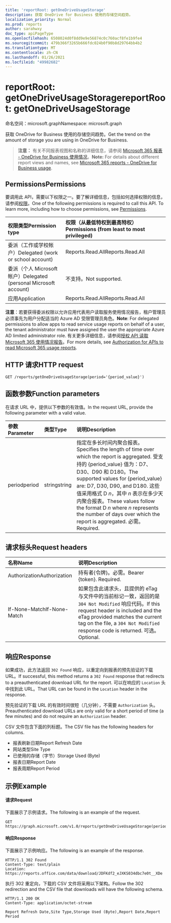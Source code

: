 ```yaml
---
title: 'reportRoot: getOneDriveUsageStorage'
description: 获取 OneDrive for Business 使用的存储空间趋势。
localization_priority: Normal
ms.prod: reports
author: sarahwxy
doc_type: apiPageType
ms.openlocfilehash: 6508024d0f8dd9e9e56874c0c760acf8fe1b9fe4
ms.sourcegitcommit: 479b366f3265b666fdc024b0f90b8d29764bb4b2
ms.translationtype: MT
ms.contentlocale: zh-CN
ms.lasthandoff: 01/26/2021
ms.locfileid: "49982682"
---
```

# <a name="reportroot-getonedriveusagestorage"></a><span data-ttu-id="c9e05-103">reportRoot: getOneDriveUsageStorage</span><span class="sxs-lookup"><span data-stu-id="c9e05-103">reportRoot: getOneDriveUsageStorage</span></span>

<span data-ttu-id="c9e05-104">命名空间：microsoft.graph</span><span class="sxs-lookup"><span data-stu-id="c9e05-104">Namespace: microsoft.graph</span></span>

<span data-ttu-id="c9e05-105">获取 OneDrive for Business 使用的存储空间趋势。</span><span class="sxs-lookup"><span data-stu-id="c9e05-105">Get the trend on the amount of storage you are using in OneDrive for Business.</span></span>

> <span data-ttu-id="c9e05-106">**注意：** 有关不同报表视图和名称的详细信息，请参阅 [Microsoft 365 报表 - OneDrive for Business 使用情况](https://support.office.com/client/OneDrive-for-Business-usage-0de3b312-c4e8-4e4b-a02d-32b2f726a680)。</span><span class="sxs-lookup"><span data-stu-id="c9e05-106">**Note:** For details about different report views and names, see [Microsoft 365 reports - OneDrive for Business usage](https://support.office.com/client/OneDrive-for-Business-usage-0de3b312-c4e8-4e4b-a02d-32b2f726a680).</span></span>

## <a name="permissions"></a><span data-ttu-id="c9e05-107">Permissions</span><span class="sxs-lookup"><span data-stu-id="c9e05-107">Permissions</span></span>

<span data-ttu-id="c9e05-p101">要调用此 API，需要以下权限之一。要了解详细信息，包括如何选择权限的信息，请参阅[权限](/graph/permissions-reference)。</span><span class="sxs-lookup"><span data-stu-id="c9e05-p101">One of the following permissions is required to call this API. To learn more, including how to choose permissions, see [Permissions](/graph/permissions-reference).</span></span>

| <span data-ttu-id="c9e05-110">权限类型</span><span class="sxs-lookup"><span data-stu-id="c9e05-110">Permission type</span></span>                        | <span data-ttu-id="c9e05-111">权限（从最低特权到最高特权）</span><span class="sxs-lookup"><span data-stu-id="c9e05-111">Permissions (from least to most privileged)</span></span> |
| :------------------------------------- | :--------------------------------------- |
| <span data-ttu-id="c9e05-112">委派（工作或学校帐户）</span><span class="sxs-lookup"><span data-stu-id="c9e05-112">Delegated (work or school account)</span></span>     | <span data-ttu-id="c9e05-113">Reports.Read.All</span><span class="sxs-lookup"><span data-stu-id="c9e05-113">Reports.Read.All</span></span>                         |
| <span data-ttu-id="c9e05-114">委派（个人 Microsoft 帐户）</span><span class="sxs-lookup"><span data-stu-id="c9e05-114">Delegated (personal Microsoft account)</span></span> | <span data-ttu-id="c9e05-115">不支持。</span><span class="sxs-lookup"><span data-stu-id="c9e05-115">Not supported.</span></span>                           |
| <span data-ttu-id="c9e05-116">应用</span><span class="sxs-lookup"><span data-stu-id="c9e05-116">Application</span></span>                            | <span data-ttu-id="c9e05-117">Reports.Read.All</span><span class="sxs-lookup"><span data-stu-id="c9e05-117">Reports.Read.All</span></span>                         |

<span data-ttu-id="c9e05-118">**注意**：若要获得委派权限以允许应用代表用户读取服务使用情况报告，租户管理员必须事先为用户分配适当的 Azure AD 受限管理员角色。</span><span class="sxs-lookup"><span data-stu-id="c9e05-118">**Note**: For delegated permissions to allow apps to read service usage reports on behalf of a user, the tenant administrator must have assigned the user the appropriate Azure AD limited administrator role.</span></span> <span data-ttu-id="c9e05-119">有关更多详细信息，请参阅[授权 API 读取 Microsoft 365 使用情况报告](/graph/reportroot-authorization)。</span><span class="sxs-lookup"><span data-stu-id="c9e05-119">For more details, see [Authorization for APIs to read Microsoft 365 usage reports](/graph/reportroot-authorization).</span></span>

## <a name="http-request"></a><span data-ttu-id="c9e05-120">HTTP 请求</span><span class="sxs-lookup"><span data-stu-id="c9e05-120">HTTP request</span></span>


<!-- { "blockType": "ignored" } --> 

```http
GET /reports/getOneDriveUsageStorage(period='{period_value}')
```

## <a name="function-parameters"></a><span data-ttu-id="c9e05-121">函数参数</span><span class="sxs-lookup"><span data-stu-id="c9e05-121">Function parameters</span></span>

<span data-ttu-id="c9e05-122">在请求 URL 中，提供以下参数的有效值。</span><span class="sxs-lookup"><span data-stu-id="c9e05-122">In the request URL, provide the following parameter with a valid value.</span></span>

| <span data-ttu-id="c9e05-123">参数</span><span class="sxs-lookup"><span data-stu-id="c9e05-123">Parameter</span></span> | <span data-ttu-id="c9e05-124">类型</span><span class="sxs-lookup"><span data-stu-id="c9e05-124">Type</span></span>   | <span data-ttu-id="c9e05-125">说明</span><span class="sxs-lookup"><span data-stu-id="c9e05-125">Description</span></span>                              |
| :-------- | :----- | :--------------------------------------- |
| <span data-ttu-id="c9e05-126">period</span><span class="sxs-lookup"><span data-stu-id="c9e05-126">period</span></span>    | <span data-ttu-id="c9e05-127">string</span><span class="sxs-lookup"><span data-stu-id="c9e05-127">string</span></span> | <span data-ttu-id="c9e05-128">指定在多长时间内聚合报表。</span><span class="sxs-lookup"><span data-stu-id="c9e05-128">Specifies the length of time over which the report is aggregated.</span></span> <span data-ttu-id="c9e05-129">受支持的 {period_value} 值为：D7、D30、D90 和 D180。</span><span class="sxs-lookup"><span data-stu-id="c9e05-129">The supported values for {period_value} are: D7, D30, D90, and D180.</span></span> <span data-ttu-id="c9e05-130">这些值采用格式 D *n*，其中 *n* 表示在多少天内聚合报表。</span><span class="sxs-lookup"><span data-stu-id="c9e05-130">These values follow the format D *n* where *n* represents the number of days over which the report is aggregated.</span></span> <span data-ttu-id="c9e05-131">必需。</span><span class="sxs-lookup"><span data-stu-id="c9e05-131">Required.</span></span> |

## <a name="request-headers"></a><span data-ttu-id="c9e05-132">请求标头</span><span class="sxs-lookup"><span data-stu-id="c9e05-132">Request headers</span></span>

| <span data-ttu-id="c9e05-133">名称</span><span class="sxs-lookup"><span data-stu-id="c9e05-133">Name</span></span>          | <span data-ttu-id="c9e05-134">说明</span><span class="sxs-lookup"><span data-stu-id="c9e05-134">Description</span></span>                              |
| :------------ | :--------------------------------------- |
| <span data-ttu-id="c9e05-135">Authorization</span><span class="sxs-lookup"><span data-stu-id="c9e05-135">Authorization</span></span> | <span data-ttu-id="c9e05-p104">持有者{令牌}。必需。</span><span class="sxs-lookup"><span data-stu-id="c9e05-p104">Bearer {token}. Required.</span></span>                |
| <span data-ttu-id="c9e05-138">If-None-Match</span><span class="sxs-lookup"><span data-stu-id="c9e05-138">If-None-Match</span></span> | <span data-ttu-id="c9e05-139">如果包含此请求头，且提供的 eTag 与文件中的当前标记一致，返回的是 `304 Not Modified` 响应代码。</span><span class="sxs-lookup"><span data-stu-id="c9e05-139">If this request header is included and the eTag provided matches the current tag on the file, a `304 Not Modified` response code is returned.</span></span> <span data-ttu-id="c9e05-140">可选。</span><span class="sxs-lookup"><span data-stu-id="c9e05-140">Optional.</span></span> |

## <a name="response"></a><span data-ttu-id="c9e05-141">响应</span><span class="sxs-lookup"><span data-stu-id="c9e05-141">Response</span></span>

<span data-ttu-id="c9e05-142">如果成功，此方法返回 `302 Found` 响应，以重定向到报表的预先验证的下载 URL。</span><span class="sxs-lookup"><span data-stu-id="c9e05-142">If successful, this method returns a `302 Found` response that redirects to a preauthenticated download URL for the report.</span></span> <span data-ttu-id="c9e05-143">可以在响应的 `Location` 头中找到此 URL。</span><span class="sxs-lookup"><span data-stu-id="c9e05-143">That URL can be found in the `Location` header in the response.</span></span>

<span data-ttu-id="c9e05-144">预先验证的下载 URL 的有效时间很短（几分钟），不需要 `Authorization` 头。</span><span class="sxs-lookup"><span data-stu-id="c9e05-144">Preauthenticated download URLs are only valid for a short period of time (a few minutes) and do not require an `Authorization` header.</span></span>

<span data-ttu-id="c9e05-145">CSV 文件包含下面的列标题。</span><span class="sxs-lookup"><span data-stu-id="c9e05-145">The CSV file has the following headers for columns.</span></span>

- <span data-ttu-id="c9e05-146">报表刷新日期</span><span class="sxs-lookup"><span data-stu-id="c9e05-146">Report Refresh Date</span></span>
- <span data-ttu-id="c9e05-147">网站类型</span><span class="sxs-lookup"><span data-stu-id="c9e05-147">Site Type</span></span>
- <span data-ttu-id="c9e05-148">已使用的存储（字节）</span><span class="sxs-lookup"><span data-stu-id="c9e05-148">Storage Used (Byte)</span></span>
- <span data-ttu-id="c9e05-149">报表日期</span><span class="sxs-lookup"><span data-stu-id="c9e05-149">Report Date</span></span>
- <span data-ttu-id="c9e05-150">报表周期</span><span class="sxs-lookup"><span data-stu-id="c9e05-150">Report Period</span></span>

## <a name="example"></a><span data-ttu-id="c9e05-151">示例</span><span class="sxs-lookup"><span data-stu-id="c9e05-151">Example</span></span>

#### <a name="request"></a><span data-ttu-id="c9e05-152">请求</span><span class="sxs-lookup"><span data-stu-id="c9e05-152">Request</span></span>

<span data-ttu-id="c9e05-153">下面展示了示例请求。</span><span class="sxs-lookup"><span data-stu-id="c9e05-153">The following is an example of the request.</span></span>


<!--{
  "blockType": "ignored",
  "isComposable": true,
  "name": "reportroot_getonedriveusagestorage"
}-->

```msgraph-interactive
GET https://graph.microsoft.com/v1.0/reports/getOneDriveUsageStorage(period='D7')
```


#### <a name="response"></a><span data-ttu-id="c9e05-154">响应</span><span class="sxs-lookup"><span data-stu-id="c9e05-154">Response</span></span>

<span data-ttu-id="c9e05-155">下面展示了示例响应。</span><span class="sxs-lookup"><span data-stu-id="c9e05-155">The following is an example of the response.</span></span>

<!-- {
  "blockType": "response",
  "truncated": true,
  "@odata.type": "microsoft.graph.report"
} -->

```http
HTTP/1.1 302 Found
Content-Type: text/plain
Location: https://reports.office.com/data/download/JDFKdf2_eJXKS034dbc7e0t__XDe
```

<span data-ttu-id="c9e05-156">执行 302 重定向，下载的 CSV 文件将采用以下架构。</span><span class="sxs-lookup"><span data-stu-id="c9e05-156">Follow the 302 redirection and the CSV file that downloads will have the following schema.</span></span>

<!-- { "blockType": "ignored" } --> 

```http
HTTP/1.1 200 OK
Content-Type: application/octet-stream

Report Refresh Date,Site Type,Storage Used (Byte),Report Date,Report Period
```
<!-- uuid: 8fcb5dbc-d5aa-4681-8e31-b001d5168d79 
2015-10-25 14:57:30 UTC -->
<!-- {
  "type": "#page.annotation",
  "description": "Example",
  "keywords": "",
  "section": "documentation",
  "tocPath": "",
  "suppressions": [
  ]
}-->

